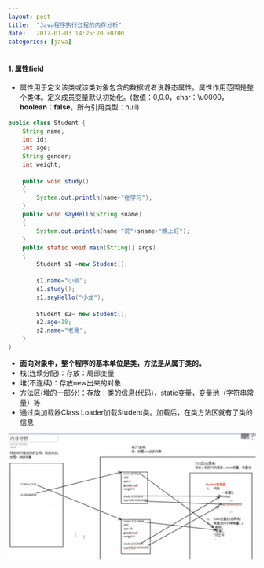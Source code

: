 ```yaml
---
layout: post
title:  "Java程序执行过程的内存分析"
date:   2017-01-03 14:25:20 +0700
categories: [java]
---
```


#### 1. 属性field ####


- 属性用于定义该类或该类对象包含的数据或者说静态属性。属性作用范围是整个类体。定义成员变量默认初始化。(数值：0,0.0，char：\u0000，**boolean：false**，所有引用类型：null)

```java
public class Student {
	String name;
	int id;
	int age;
	String gender;
	int weight;
	
	public void study()
	{
		System.out.println(name+"在学习");
	}
	public void sayHello(String sname)
	{
		System.out.println(name+"说"+sname+"晚上好");
	}
	public static void main(String[] args)
	{
		Student s1 =new Student();
		
		s1.name="小刚";
		s1.study();
		s1.sayHello("小龙");
		
		Student s2= new Student();
		s2.age=18;
		s2.name="老高";
	}
}
```
 
- **面向对象中，整个程序的基本单位是类，方法是从属于类的。**
- 栈(连续分配)：存放：局部变量
- 堆(不连续)：存放new出来的对象
- 方法区(堆的一部分)：存放：类的信息(代码)，static变量，变量池（字符串常量）等
- 通过类加载器Class Loader加载Student类。加载后，在类方法区就有了类的信息

![code](https://raw.githubusercontent.com/Qlb6x/Qlb6x.github.io/master/img/5.jpg "code")


